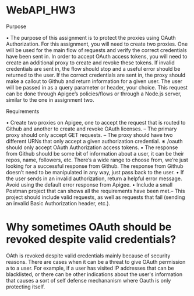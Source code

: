 # WebAPI_HW3

Purpose

• The purpose of this assignment is to protect the proxies using OAuth Authorization.
For this assignment, you will need to create two proxies. One will be used for the main flow of requests and verify the correct credentials have been sent in. In order to accept OAuth access tokens, you will need to create an additional proxy to create and revoke these tokens.
If invalid credentials are sent in, the flow should stop and a useful error should be returned to the user. If the correct credentials are sent in, the proxy should make a callout to Github and return information for a given user. The user will be passed in as a query parameter or header, your choice. This request can be done through Apigee’s policies/flows or through a Node.js server, similar to the one in assignment two.

Requirements

• Create two proxies on Apigee, one to accept the request that is routed to Github and another to create and revoke OAuth licenses.
– The primary proxy should only accept GET requests.
– The proxy should have two different URNs that only accept a given authorization credential.
∗ /oauth should only accept OAuth Authorization access tokens. 
• The response from Github should be some bit of information about a user, it can be their repos, name, followers, etc. There’s a wide range to choose from, we’re just looking for a successful response from Github.
The response from Github doesn’t need to be manipulated in any way, just pass back to the user.
• If the user sends in an invalid authorization, return a helpful error message. Avoid using the default error response from Apigee.
• Include a small Postman project that can shows all the requirements have been met.– This project should include valid requests, as well as requests that fail (sending an invalid
Basic Authorization header, etc.).

# Why sometimes OAuth should be revoked despite valid credentials?
OAth is revoked despite valid credentials mainly because of security reasons. There are cases when it can be a threat to give OAuth permission a to a user. For example, if a user has visited IP addresses that can be blacklisted, or there can be other indications about the user's information that causes a sort of self defense mechananism where Oauth is only protecting itself. 


